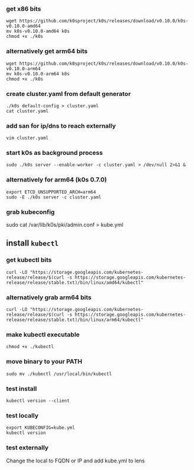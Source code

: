 ### get x86 bits
```
wget https://github.com/k0sproject/k0s/releases/download/v0.10.0/k0s-v0.10.0-amd64
mv k0s-v0.10.0-amd64 k0s
chmod +x ./k0s
```

### alternatively get arm64 bits
```
wget https://github.com/k0sproject/k0s/releases/download/v0.10.0/k0s-v0.10.0-arm64
mv k0s-v0.10.0-arm64 k0s
chmod +x ./k0s
```

### create cluster.yaml from default generator
```
./k0s default-config > cluster.yaml
cat cluster.yaml
```
### add san for ip/dns to reach externally
```
vim cluster.yaml
```
### start k0s as background process
```
sudo ./k0s server --enable-worker -c cluster.yaml > /dev/null 2>&1 &
```
### alternatively for arm64 (k0s 0.7.0)
```
export ETCD_UNSUPPORTED_ARCH=arm64
sudo -E ./k0s server -c cluster.yaml
```
### grab kubeconfig
sudo cat /var/lib/k0s/pki/admin.conf > kube.yml

## install `kubectl`
### get kubectl bits
```
curl -LO "https://storage.googleapis.com/kubernetes-release/release/$(curl -s https://storage.googleapis.com/kubernetes-release/release/stable.txt)/bin/linux/amd64/kubectl"
```
### alternatively grab arm64 bits
```
curl -LO "https://storage.googleapis.com/kubernetes-release/release/$(curl -s https://storage.googleapis.com/kubernetes-release/release/stable.txt)/bin/linux/arm64/kubectl"
```
### make kubectl executable
```
chmod +x ./kubectl
```
### move binary to your PATH
```
sudo mv ./kubectl /usr/local/bin/kubectl
```
### test install
```
kubectl version --client
```

### test locally
```
export KUBECONFIG=kube.yml
kubectl version
```

### test externally
Change the local to FQDN or IP and add kube.yml to lens



